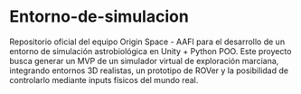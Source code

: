 # Entorno-de-simulacion
Repositorio oficial del equipo Origin Space - AAFI para el desarrollo de un entorno de simulación astrobiológica en Unity + Python POO. Este proyecto busca generar un MVP de un simulador virtual de exploración marciana, integrando entornos 3D realistas, un prototipo de ROVer y la posibilidad de controlarlo mediante inputs físicos del mundo real.
